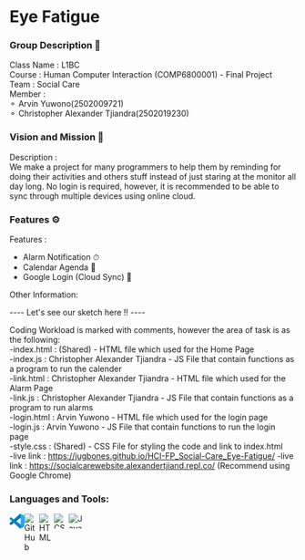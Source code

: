 # Eye Fatigue <br />
### Group Description 👥
Class Name : L1BC <br />
Course     : Human Computer Interaction (COMP6800001) - Final Project <br />
Team       : Social Care <br />
Member     : <br />
⚬ Arvin Yuwono(2502009721)<br />
⚬ Christopher Alexander Tjiandra(2502019230)<br />

### Vision and Mission 🤔
Description : <br />
We make a project for many programmers to help them by reminding for doing their activities and others stuff instead of just staring at the monitor all day   long. No login is required, however, it is recommended to be able to sync through multiple devices using online cloud.

### Features ⚙️
Features :<br />
 - Alarm Notification ⏱<br />
 - Calendar Agenda 📆<br />
 - Google Login (Cloud Sync) 📲<br />

Other Information:<br />

----  Let's see our sketch here !!  ---- <br/>

Coding Workload is marked with comments, however the area of task is as the following: <br/>
-index.html : (Shared) - HTML file which used for the Home Page <br/>
-index.js   : Christopher Alexander Tjiandra - JS File that contain functions as a program to run the calender <br/>
-link.html  : Christopher Alexander Tjiandra -  HTML file which used for the Alarm Page <br/>
-link.js    : Christopher Alexander Tjiandra -  JS File that contain functions as a program to run alarms <br/>
-login.html : Arvin Yuwono -  HTML file which used for the login page <br/>
-login.js   : Arvin Yuwono - JS File that contain functions to run the login page <br/>
-style.css  : (Shared) -  CSS File for styling the code and link to index.html <br/>
-live link  : https://jugbones.github.io/HCI-FP_Social-Care_Eye-Fatigue/
-live link : https://socialcarewebsite.alexandertjiand.repl.co/ (Recommend using Google Chrome)

### Languages and Tools: 

<img align="left" alt="Visual Studio Code" width="26px" src="https://raw.githubusercontent.com/github/explore/80688e429a7d4ef2fca1e82350fe8e3517d3494d/topics/visual-studio-code/visual-studio-code.png" />
<img align="left" alt="GitHub" width="26px" 
src="https://github.githubassets.com/images/modules/logos_page/GitHub-Mark.png" />
<img align="left" alt="HTML" width="26px"
src="https://w7.pngwing.com/pngs/201/90/png-transparent-logo-html-html5.png" />
<img align="left" alt="CSS" width="26px" height="26px"
src="https://w7.pngwing.com/pngs/696/424/png-transparent-logo-css-css3-thumbnail.png" />
<img align="left" alt="Javacsript" width="26px" height="26px"
src="https://upload.wikimedia.org/wikipedia/commons/thumb/9/99/Unofficial_JavaScript_logo_2.svg/2048px-Unofficial_JavaScript_logo_2.svg.png" />

